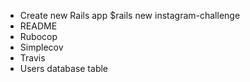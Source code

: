 - Create new Rails app $rails new instagram-challenge
- README
- Rubocop
- Simplecov
- Travis
- Users database table